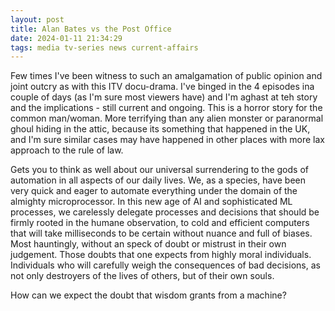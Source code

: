 ```yaml
---
layout: post
title: Alan Bates vs the Post Office
date: 2024-01-11 21:34:29
tags: media tv-series news current-affairs
---
```


Few times I've been witness to such an amalgamation of public opinion and joint outcry as with this ITV docu-drama. I've binged in the 4 episodes ina  couple of days (as I'm sure most viewers have) and I'm aghast at teh story and the implications - still current and ongoing. This is a horror story for the common man/woman. More terrifying than any alien monster or paranormal ghoul hiding in the attic, because its something that happened in the UK, and I'm sure similar cases may have happened in other places with more lax approach to the rule of law.  

Gets you to think as well about our universal surrendering to the gods of automation in all aspects of our daily lives. We, as a species, have been very quick and eager to automate everything under the domain of the almighty microprocessor. In this new age of AI and sophisticated ML processes, we carelessly delegate processes and decisions that should be firmly rooted in the humane observation, to cold and efficient computers that will take milliseconds to be certain without nuance and full of biases. Most hauntingly, without an speck of doubt or mistrust in their own judgement. Those doubts that one expects from highly moral individuals. Individuals who will carefully weigh the consequences of bad decisions, as not only destroyers of the lives of others, but of their own souls. 

How can we expect the doubt that wisdom grants from a machine? 